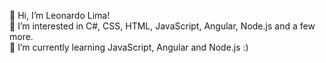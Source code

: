 👋 Hi, I’m Leonardo Lima!
<BR>👀 I’m interested in C#, CSS, HTML, JavaScript, Angular, Node.js and a few more.
<BR>🌱 I’m currently learning JavaScript, Angular and Node.js :)

<!---
leonardo-lima-1/leonardo-lima-1 is a ✨ special ✨ repository because its `README.md` (this file) appears on your GitHub profile.
You can click the Preview link to take a look at your changes.
--->
